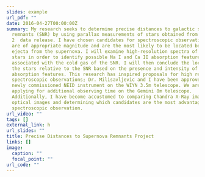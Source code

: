 ```yaml
---
slides: example
url_pdf: ""
date: 2016-04-27T00:00:00Z
summary: My research seeks to determine precise distances to galactic supernova
  remnants (SNR) by using parallax measurements of stars obtained from the GAIA
  2  data release. I have chosen candidates for spectroscopic observation that
  are of appropriate magnitude and are the most likely to be located behind the
  ejecta from the supernova. I will examine high-resolution spectra of these
  stars in order to identify possible Na I and Ca II absorption features
  associated with the cold gas of the SNR. I will then conclude the location of
  the stars relative to the SNR based on the presence and intensity of
  absorption features. This research has inspired proposals for high resolution
  spectroscopic observations; Dr. Milisavljevic and I have been approved for the
  newly commissioned NEID instrument on the WIYN 3.5m telescope. We are also
  applying for additional observing time on the Gemini 8m telescope.
  Additionally, I have become accustomed to comparing Chandra X-Ray images to
  optical images and determining which candidates are the most advantageous for
  spectroscopic observation.
url_video: ""
tags: []
external_link: h
url_slides: ""
title: Precise Distances to Supernova Remnants Project
links: []
image:
  caption: ""
  focal_point: ""
url_code: ""
---
```

